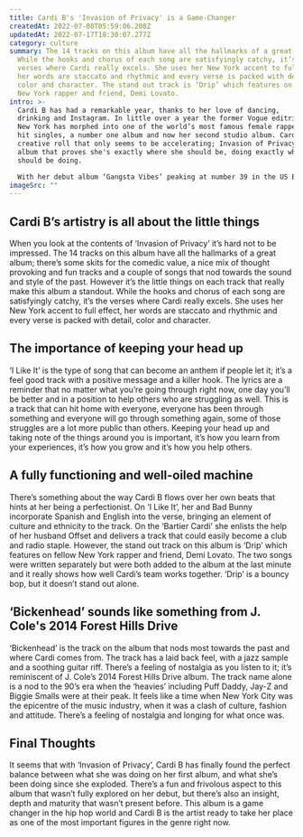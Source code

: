```yaml
---
title: Cardi B's 'Invasion of Privacy' is a Game-Changer
createdAt: 2022-07-08T05:59:06.208Z
updatedAt: 2022-07-17T18:30:07.277Z
category: culture
summary: The 14 tracks on this album have all the hallmarks of a great album.
  While the hooks and chorus of each song are satisfyingly catchy, it’s the
  verses where Cardi really excels. She uses her New York accent to full effect,
  her words are staccato and rhythmic and every verse is packed with detail,
  color and character. The stand out track is ‘Drip’ which features on fellow
  New York rapper and friend, Demi Lovato.
intro: >-
  Cardi B has had a remarkable year, thanks to her love of dancing,
  drinking and Instagram. In little over a year the former Vogue editrix from
  New York has morphed into one of the world’s most famous female rappers with
  hit singles, a number one album and now her second studio album. Cardi is on a
  creative roll that only seems to be accelerating; Invasion of Privacy is an
  album that proves she's exactly where she should be, doing exactly what she
  should be doing. 

  With her debut album ‘Gangsta Vibes’ peaking at number 39 in the US Billboard 200 back in 2016, there were not many people ready for Cardi’s recent success. As an artist who was almost entirely unknown outside of New York just 12 months ago, it’s hard to imagine anyone seeing this coming. But as with all great artists it was always there lurking beneath the surface ready to burst and torment us all with its brilliance.
imageSrc: ""
---
```


## Cardi B’s artistry is all about the little things

When you look at the contents of ‘Invasion of Privacy’ it’s hard not to be impressed. The 14 tracks on this album have all the hallmarks of a great album; there’s some skits for the comedic value, a nice mix of thought provoking and fun tracks and a couple of songs that nod towards the sound and style of the past. However it’s the little things on each track that really make this album a standout. While the hooks and chorus of each song are satisfyingly catchy, it’s the verses where Cardi really excels. She uses her New York accent to full effect, her words are staccato and rhythmic and every verse is packed with detail, color and character.

## The importance of keeping your head up

‘I Like It’ is the type of song that can become an anthem if people let it; it’s a feel good track with a positive message and a killer hook. The lyrics are a reminder that no matter what you’re going through right now, one day you’ll be better and in a position to help others who are struggling as well. This is a track that can hit home with everyone, everyone has been through something and everyone will go through something again, some of those struggles are a lot more public than others. Keeping your head up and taking note of the things around you is important, it’s how you learn from your experiences, it’s how you grow and it’s how you help others.

## A fully functioning and well-oiled machine

There’s something about the way Cardi B flows over her own beats that hints at her being a perfectionist. On ‘I Like It’, her and Bad Bunny incorporate Spanish and English into the verse, bringing an element of culture and ethnicity to the track. On the ‘Bartier Cardi’ she enlists the help of her husband Offset and delivers a track that could easily become a club and radio staple. However, the stand out track on this album is ‘Drip’ which features on fellow New York rapper and friend, Demi Lovato. The two songs were written separately but were both added to the album at the last minute and it really shows how well Cardi’s team works together. ‘Drip’ is a bouncy bop, but it doesn’t stand out alone.

## ‘Bickenhead’ sounds like something from J. Cole's 2014 Forest Hills Drive

‘Bickenhead’ is the track on the album that nods most towards the past and where Cardi comes from. The track has a laid back feel, with a jazz sample and a soothing guitar riff. There’s a feeling of nostalgia as you listen to it; it’s reminiscent of J. Cole’s 2014 Forest Hills Drive album. The track name alone is a nod to the 90’s era when the ‘heavies’ including Puff Daddy, Jay-Z and Biggie Smalls were at their peak. It feels like a time when New York City was the epicentre of the music industry, when it was a clash of culture, fashion and attitude. There’s a feeling of nostalgia and longing for what once was.

## Final Thoughts

It seems that with ‘Invasion of Privacy’, Cardi B has finally found the perfect balance between what she was doing on her first album, and what she’s been doing since she exploded. There’s a fun and frivolous aspect to this album that wasn’t fully explored on her debut, but there’s also an insight, depth and maturity that wasn’t present before. This album is a game changer in the hip hop world and Cardi B is the artist ready to take her place as one of the most important figures in the genre right now.
